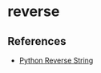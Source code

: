 # reverse

## References
* [Python Reverse String](https://www.journaldev.com/23647/python-reverse-string)